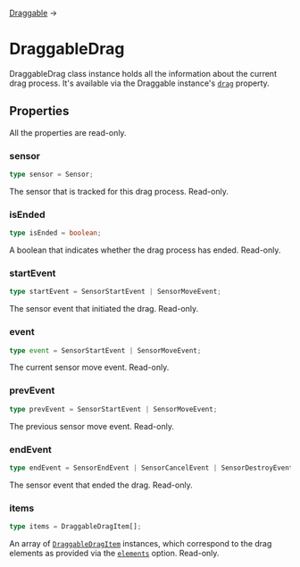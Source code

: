 [Draggable](/docs/draggable) →

# DraggableDrag

DraggableDrag class instance holds all the information about the current drag process. It's available via the Draggable instance's [`drag`](/docs/draggable#drag) property.

## Properties

All the properties are read-only.

### sensor

```ts
type sensor = Sensor;
```

The sensor that is tracked for this drag process. Read-only.

### isEnded

```ts
type isEnded = boolean;
```

A boolean that indicates whether the drag process has ended. Read-only.

### startEvent

```ts
type startEvent = SensorStartEvent | SensorMoveEvent;
```

The sensor event that initiated the drag. Read-only.

### event

```ts
type event = SensorStartEvent | SensorMoveEvent;
```

The current sensor move event. Read-only.

### prevEvent

```ts
type prevEvent = SensorStartEvent | SensorMoveEvent;
```

The previous sensor move event. Read-only.

### endEvent

```ts
type endEvent = SensorEndEvent | SensorCancelEvent | SensorDestroyEvent;
```

The sensor event that ended the drag. Read-only.

### items

```ts
type items = DraggableDragItem[];
```

An array of [`DraggableDragItem`](/docs/draggable-drag-item) instances, which correspond to the drag elements as provided via the [`elements`](/docs/draggable#elements) option. Read-only.
